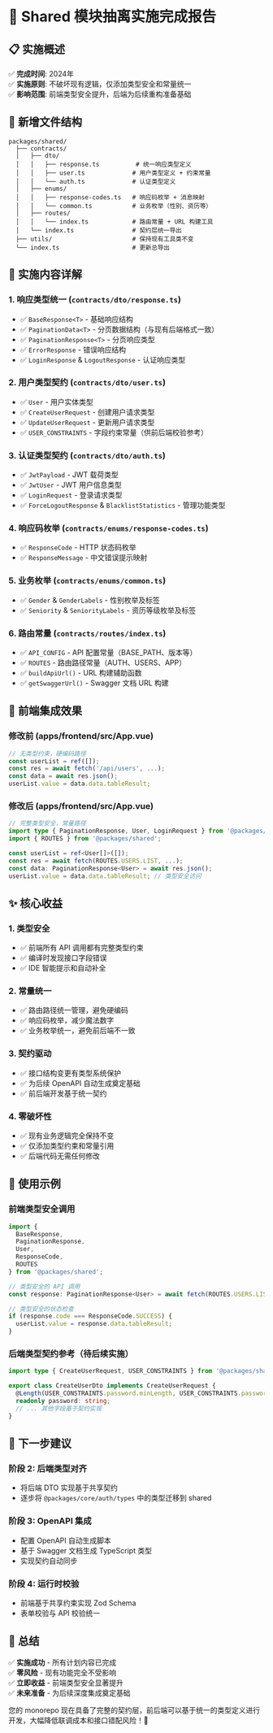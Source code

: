 # 🎯 Shared 模块抽离实施完成报告

## 📋 实施概述

✅ **完成时间**: 2024年  
✅ **实施原则**: 不破坏现有逻辑，仅添加类型安全和常量统一  
✅ **影响范围**: 前端类型安全提升，后端为后续重构准备基础  

## 📁 新增文件结构

```
packages/shared/
  ├── contracts/
  │   ├── dto/
  │   │   ├── response.ts          # 统一响应类型定义
  │   │   ├── user.ts             # 用户类型定义 + 约束常量
  │   │   └── auth.ts             # 认证类型定义
  │   ├── enums/
  │   │   ├── response-codes.ts   # 响应码枚举 + 消息映射
  │   │   └── common.ts           # 业务枚举（性别、资历等）
  │   ├── routes/
  │   │   └── index.ts            # 路由常量 + URL 构建工具
  │   └── index.ts                # 契约层统一导出
  ├── utils/                      # 保持现有工具类不变
  └── index.ts                    # 更新总导出
```

## 🔧 实施内容详解

### 1. **响应类型统一** (`contracts/dto/response.ts`)
- ✅ `BaseResponse<T>` - 基础响应结构
- ✅ `PaginationData<T>` - 分页数据结构（与现有后端格式一致）
- ✅ `PaginationResponse<T>` - 分页响应类型
- ✅ `ErrorResponse` - 错误响应结构
- ✅ `LoginResponse` & `LogoutResponse` - 认证响应类型

### 2. **用户类型契约** (`contracts/dto/user.ts`)
- ✅ `User` - 用户实体类型
- ✅ `CreateUserRequest` - 创建用户请求类型
- ✅ `UpdateUserRequest` - 更新用户请求类型  
- ✅ `USER_CONSTRAINTS` - 字段约束常量（供前后端校验参考）

### 3. **认证类型契约** (`contracts/dto/auth.ts`)
- ✅ `JwtPayload` - JWT 载荷类型
- ✅ `JwtUser` - JWT 用户信息类型
- ✅ `LoginRequest` - 登录请求类型
- ✅ `ForceLogoutResponse` & `BlacklistStatistics` - 管理功能类型

### 4. **响应码枚举** (`contracts/enums/response-codes.ts`)
- ✅ `ResponseCode` - HTTP 状态码枚举
- ✅ `ResponseMessage` - 中文错误提示映射

### 5. **业务枚举** (`contracts/enums/common.ts`)
- ✅ `Gender` & `GenderLabels` - 性别枚举及标签
- ✅ `Seniority` & `SeniorityLabels` - 资历等级枚举及标签

### 6. **路由常量** (`contracts/routes/index.ts`)
- ✅ `API_CONFIG` - API 配置常量（BASE_PATH、版本等）
- ✅ `ROUTES` - 路由路径常量（AUTH、USERS、APP）
- ✅ `buildApiUrl()` - URL 构建辅助函数
- ✅ `getSwaggerUrl()` - Swagger 文档 URL 构建

## 🚀 前端集成效果

### 修改前 (apps/frontend/src/App.vue)
```typescript
// 无类型约束，硬编码路径
const userList = ref([]);
const res = await fetch('/api/users', ...);
const data = await res.json();
userList.value = data.data.tableResult;
```

### 修改后 (apps/frontend/src/App.vue)
```typescript
// 完整类型安全，常量路径
import type { PaginationResponse, User, LoginRequest } from '@packages/shared';
import { ROUTES } from '@packages/shared';

const userList = ref<User[]>([]);
const res = await fetch(ROUTES.USERS.LIST, ...);
const data: PaginationResponse<User> = await res.json();
userList.value = data.data.tableResult; // 类型安全访问
```

## ✨ 核心收益

### 1. **类型安全**
- ✅ 前端所有 API 调用都有完整类型约束
- ✅ 编译时发现接口字段错误
- ✅ IDE 智能提示和自动补全

### 2. **常量统一**
- ✅ 路由路径统一管理，避免硬编码
- ✅ 响应码枚举，减少魔法数字
- ✅ 业务枚举统一，避免前后端不一致

### 3. **契约驱动**
- ✅ 接口结构变更有类型系统保护
- ✅ 为后续 OpenAPI 自动生成奠定基础
- ✅ 前后端开发基于统一契约

### 4. **零破坏性**
- ✅ 现有业务逻辑完全保持不变
- ✅ 仅添加类型约束和常量引用
- ✅ 后端代码无需任何修改

## 📝 使用示例

### 前端类型安全调用
```typescript
import { 
  BaseResponse, 
  PaginationResponse, 
  User, 
  ResponseCode,
  ROUTES 
} from '@packages/shared';

// 类型安全的 API 调用
const response: PaginationResponse<User> = await fetch(ROUTES.USERS.LIST);

// 类型安全的状态检查
if (response.code === ResponseCode.SUCCESS) {
  userList.value = response.data.tableResult;
}
```

### 后端类型契约参考（待后续实施）
```typescript
import type { CreateUserRequest, USER_CONSTRAINTS } from '@packages/shared/contracts/dto/user';

export class CreateUserDto implements CreateUserRequest {
  @Length(USER_CONSTRAINTS.password.minLength, USER_CONSTRAINTS.password.maxLength)
  readonly password: string;
  // ... 其他字段基于契约实现
}
```

## 🔄 下一步建议

### 阶段 2: 后端类型对齐
- 将后端 DTO 实现基于共享契约
- 逐步将 `@packages/core/auth/types` 中的类型迁移到 shared

### 阶段 3: OpenAPI 集成
- 配置 OpenAPI 自动生成脚本
- 基于 Swagger 文档生成 TypeScript 类型
- 实现契约自动同步

### 阶段 4: 运行时校验
- 前端基于共享约束实现 Zod Schema
- 表单校验与 API 校验统一

## 🎊 总结

✅ **实施成功** - 所有计划内容已完成  
✅ **零风险** - 现有功能完全不受影响  
✅ **立即收益** - 前端类型安全显著提升  
✅ **未来准备** - 为后续深度集成奠定基础  

您的 monorepo 现在具备了完整的契约层，前后端可以基于统一的类型定义进行开发，大幅降低联调成本和接口错配风险！🚀
